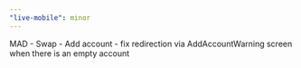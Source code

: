 ```yaml
---
"live-mobile": minor
---
```


MAD - Swap - Add account - fix redirection via AddAccountWarning screen when there is an empty account
